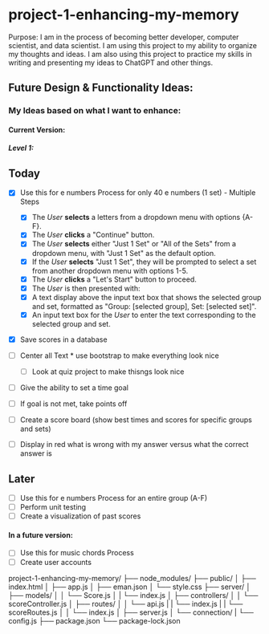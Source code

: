 # project-1-enhancing-my-memory

Purpose: I am in the process of becoming better developer, computer scientist, and data scientist. I am using this project to my ability to organize my thoughts and ideas. I am also using this project to practice my skills in writing and presenting my ideas to ChatGPT and other things.


## Future Design & Functionality Ideas:
 

### My Ideas based on what I want to enhance:

#### Current Version:





##### Level 1:

## Today
* [X] Use this for e numbers Process for only 40 e numbers (1 set) - Multiple Steps

    - [X] The *User* **selects** a letters from a dropdown menu with options {A-F}.
    - [X] The *User* **clicks** a "Continue" button.
    - [X] The *User* **selects** either "Just 1 Set" or "All of the Sets" from a dropdown menu, with "Just 1 Set" as the default option.
    - [X] If the *User* **selects** "Just 1 Set", they will be prompted to select a set from another dropdown menu with options 1-5.
    - [X] The *User* **clicks** a "Let's Start" button to proceed.
    - [X] The *User* is then presented with:
    - [X] A text display above the input text box that shows the selected group and set, formatted as "Group: [selected group], Set: [selected set]".
    - [X] An input text box for the *User* to enter the text corresponding to the selected group and set.
* [X] Save scores in a database


* [ ] Center all Text * use bootstrap to make everything look nice
    - [ ] Look at quiz project to make thisngs look nice
* [ ] Give the ability to set a time goal
* [ ] If goal is not met, take points off
* [ ] Create a score board (show best times and scores for specific groups and sets)
* [ ] Display in red what is wrong with my answer versus what the correct answer is



## Later
* [ ] Use this for e numbers Process for an entire group (A-F)
* [ ] Perform unit testing
* [ ] Create a visualization of past scores

 #### In a future version:
* [ ] Use this for music chords  Process
* [ ] Create user accounts

project-1-enhancing-my-memory/
├── node_modules/
├── public/
│   ├── index.html
│   ├── app.js
│   ├── eman.json 
│   └── style.css 
├── server/
│   ├── models/
│   │   └── Score.js
│   |   └── index.js
│   ├── controllers/
│   │   └── scoreController.js
│   ├── routes/
│   │   └── api.js
|   |        └── index.js
|   |        └── scoreRoutes.js
│   │   └── index.js
│   ├── server.js
│   └── connection/
|            └── config.js
├── package.json
└── package-lock.json